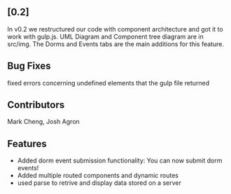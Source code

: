 <a name="v0.2"></a>
## [0.2]

In v0.2 we restructured our code with component architecture and got it to work with gulp.js. UML Diagram and Component tree diagram are in src/img. The Dorms and Events tabs are the main additions for this feature.

## Bug Fixes

fixed errors concerning undefined elements that the gulp file returned

## Contributors

Mark Cheng, Josh Agron

## Features

* Added dorm event submission functionality: You can now submit dorm events!
* Added multiple routed components and dynamic routes
* used parse to retrive and display data stored on a server
